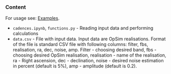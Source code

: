 
### Content

For usage see: [Examples](https://github.com/LSST-sersag/agn_cadences/tree/main/Examples).

* `cadences.ipynb`, `functions.py` - Reading input data and performing calculations
* `data.csv` - File with input data. Input data are OpSim realisations. Format of the file is standard CSV file with following columns: filter, fbs, realisation, ra, dec, noise, amp. Filter - choosing desired band, fbs - choosing desired OpSim realisation, realisation - name of the realisation, ra - Right ascension, dec - declination, noise - desired noise estimation in percent (default is 5%), amp - amplitude (default is 0.2). 
  

